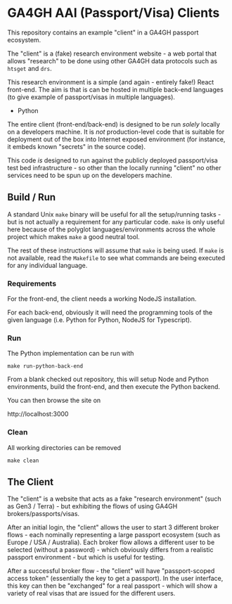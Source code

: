# GA4GH AAI (Passport/Visa) Clients

This repository contains an example "client" in a GA4GH passport ecosystem.

The "client" is a (fake) research environment website - a web portal that
allows "research" to be done using other GA4GH data protocols such as `htsget`
and `drs`.

This research environment is a simple (and again - entirely fake!) React
front-end. The aim is that is can be hosted in multiple back-end languages (to give
example of passport/visas in multiple languages).

* Python

The entire client (front-end/back-end) is designed to be run *solely*
locally on a developers machine. It is *not* production-level code
that is suitable for deployment out of the box into Internet
exposed environment (for instance, it embeds known
"secrets" in the source code).

This code *is*
designed to run against the publicly deployed passport/visa test bed
infrastructure - so other than
the locally running "client" no other services need to be spun up
on the developers machine.


## Build / Run

A standard Unix `make` binary will be useful for all the setup/running
tasks - but is not actually a requirement for any particular code.
`make` is only useful here because of the polyglot languages/environments
across the whole project which makes `make` a good neutral tool.

The rest of
these instructions will assume that `make` is being used. If `make` is
not available, read the `Makefile` to see what commands are being
executed for any individual language.

### Requirements

For the front-end, the client needs a working NodeJS installation.

For each back-end, obviously it will need the programming tools of
the given language (i.e. Python for Python, NodeJS for Typescript).

### Run

The Python implementation can be run with

```shell
make run-python-back-end
```

From a blank checked out repository, this will setup Node and Python
environments, build the front-end, and then execute the Python
backend.

You can then browse the site on

http://localhost:3000


### Clean

All working directories can be removed

```shell
make clean
```

## The Client

The "client" is a website that acts as a fake "research environment" (such as
Gen3 / Terra) - but exhibiting the flows of using GA4GH brokers/passports/visas.

After an initial login, the "client" allows the user to start 3 different
broker flows - each nominally representing a large passport ecosystem
(such as Europe / USA / Australia). Each broker flow allows a different user
to be selected (without a password) - which obviously differs from a realistic
passport environment - but which is useful for testing.

After a successful broker flow - the "client" will have
"passport-scoped access token" (essentially the key to get a passport).
In the user interface, this key can then be "exchanged" for a real
passport - which will show a variety of real visas that are issued
for the different users.
